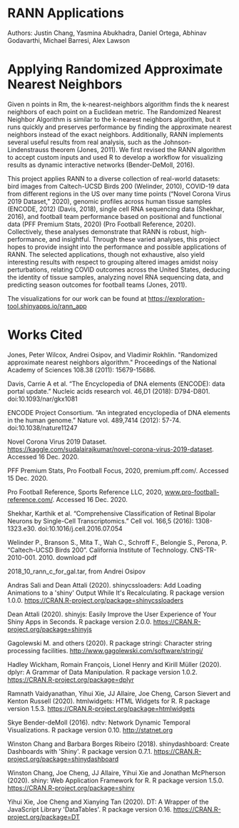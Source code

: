 # RANN Applications
Authors: Justin Chang, Yasmina Abukhadra, Daniel Ortega, Abhinav Godavarthi, Michael Barresi, Alex Lawson

# Applying Randomized Approximate Nearest Neighbors

Given n points in Rm, the k-nearest-neighbors algorithm finds the k nearest neighbors of each point on a Euclidean metric. The Randomized Nearest Neighbor Algorithm is similar to the k-nearest neighbors algorithm, but it runs quickly and preserves performance by finding the approximate nearest neighbors instead of the exact neighbors. Additionally, RANN implements several useful results from real analysis, such as the Johnson-Lindenstrauss theorem (Jones, 2011). We first revised the RANN algorithm to accept custom inputs and used R to develop a workflow for visualizing results as dynamic interactive networks (Bender-DeMoll, 2016). 

This project applies RANN to a diverse collection of real-world datasets: bird images from Caltech-UCSD Birds 200 (Welinder, 2010), COVID-19 data from different regions in the US over many time points (“Novel Corona Virus 2019 Dataset," 2020), genomic profiles across human tissue samples (ENCODE, 2012) (Davis, 2018), single cell RNA sequencing data (Shekhar, 2016), and football team performance based on positional and functional data (PFF Premium Stats, 2020) (Pro Football Reference, 2020). Collectively, these analyses demonstrate that RANN is robust, high-performance, and insightful. Through these varied analyses, this project hopes to provide insight into the performance and possible applications of RANN. The selected applications, though not exhaustive, also yield interesting results with respect to grouping altered images amidst noisy perturbations, relating COVID outcomes across the United States, deducing the identity of tissue samples, analyzing novel RNA sequencing data, and predicting season outcomes for football teams (Jones, 2011).

The visualizations for our work can be found at https://exploration-tool.shinyapps.io/rann_app

# Works Cited

Jones, Peter Wilcox, Andrei Osipov, and Vladimir Rokhlin. "Randomized approximate nearest neighbors algorithm." Proceedings of the National Academy of Sciences 108.38 (2011): 15679-15686.

Davis, Carrie A et al. “The Encyclopedia of DNA elements (ENCODE): data portal update.” Nucleic acids research vol. 46,D1 (2018): D794-D801. doi:10.1093/nar/gkx1081

ENCODE Project Consortium. “An integrated encyclopedia of DNA elements in the human genome.” Nature vol. 489,7414 (2012): 57-74. doi:10.1038/nature11247

Novel Corona Virus 2019 Dataset. https://kaggle.com/sudalairajkumar/novel-corona-virus-2019-dataset. Accessed 16 Dec. 2020.

PFF Premium Stats, Pro Football Focus, 2020, premium.pff.com/. Accessed 15 Dec. 2020. 

Pro Football Reference, Sports Reference LLC, 2020, www.pro-football-reference.com/. Accessed 16 Dec. 2020. 

Shekhar, Karthik et al. “Comprehensive Classification of Retinal Bipolar Neurons by Single-Cell Transcriptomics.” Cell vol. 166,5 (2016): 1308-1323.e30. doi:10.1016/j.cell.2016.07.054

Welinder P., Branson S., Mita T., Wah C., Schroff F., Belongie S., Perona, P. “Caltech-UCSD Birds 200”. California Institute of Technology. CNS-TR-2010-001. 2010. download pdf

2018_10_rann_c_for_gal.tar, from Andrei Osipov

Andras Sali and Dean Attali (2020). shinycssloaders: Add Loading Animations to a
'shiny' Output While It's Recalculating. R package version 1.0.0.
https://CRAN.R-project.org/package=shinycssloaders

Dean Attali (2020). shinyjs: Easily Improve the User Experience of Your Shiny Apps
in Seconds. R package version 2.0.0. https://CRAN.R-project.org/package=shinyjs

Gagolewski M. and others (2020). R package stringi: Character string processing
facilities. http://www.gagolewski.com/software/stringi/

Hadley Wickham, Romain François, Lionel Henry and Kirill Müller (2020). dplyr: A
Grammar of Data Manipulation. R package version 1.0.2.
https://CRAN.R-project.org/package=dplyr

Ramnath Vaidyanathan, Yihui Xie, JJ Allaire, Joe Cheng, Carson Sievert and Kenton
Russell (2020). htmlwidgets: HTML Widgets for R. R package version 1.5.3.
https://CRAN.R-project.org/package=htmlwidgets

Skye Bender-deMoll (2016). ndtv: Network Dynamic Temporal Visualizations. R package version 0.10. http://statnet.org

Winston Chang and Barbara Borges Ribeiro (2018). shinydashboard: Create Dashboards
with 'Shiny'. R package version 0.7.1.
https://CRAN.R-project.org/package=shinydashboard

Winston Chang, Joe Cheng, JJ Allaire, Yihui Xie and Jonathan McPherson (2020).
shiny: Web Application Framework for R. R package version 1.5.0.
https://CRAN.R-project.org/package=shiny

Yihui Xie, Joe Cheng and Xianying Tan (2020). DT: A Wrapper of the JavaScript
Library 'DataTables'. R package version 0.16.
https://CRAN.R-project.org/package=DT
